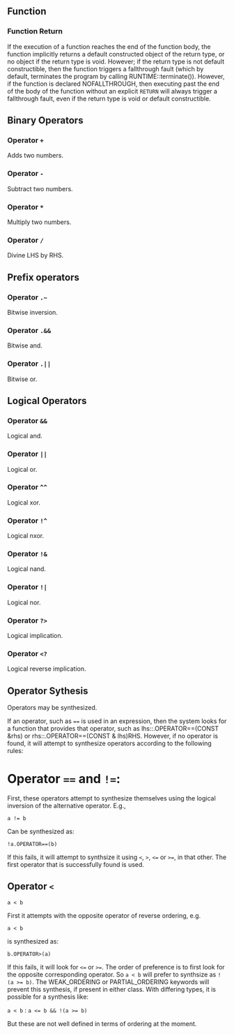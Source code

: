 ## Function
### Function Return

If the execution of a function reaches the end of the function body, the function implicitly returns a default constructed object of the return type, or no object if the return type is void. However; if the return type is not default constructible, then the function triggers a fallthrough fault (which by default, terminates the program by calling RUNTIME::terminate()). However, if the function is declared NOFALLTHROUGH, then executing past the end of the body of the function without an explicit `RETURN` will always trigger a fallthrough fault, even if the return type is void or default constructible.


## Binary Operators

### Operator `+`

Adds two numbers.

### Operator `-`

Subtract two numbers.

### Operator `*`

Multiply two numbers.

### Operator `/`

Divine LHS by RHS.

## Prefix operators

### Operator `.~`

Bitwise inversion.

### Operator `.&&`

Bitwise and.

### Operator `.||`

Bitwise or.

## Logical Operators

### Operator `&&`

Logical and.

### Operator `||`

Logical or.

### Operator `^^`

Logical xor.

### Operator `!^`

Logical nxor.

### Operator `!&`

Logical nand.

### Operator `!|`

Logical nor.

### Operator `?>`

Logical implication.

### Operator `<?`

Logical reverse implication.

## Operator Sythesis

Operators may be synthesized. 

If an operator, such as `==` is used in an expression, then the system looks for a function that provides that operator,
 such as lhs::.OPERATOR==(CONST &rhs) or rhs::.OPERATOR==(CONST & lhs)RHS. However, if no operator is found, it will
 attempt to synthesize operators according to the following rules:
 
# Operator `==` and `!=`:

First, these operators attempt to synthesize themselves using the logical inversion of the alternative operator. E.g.,

`a != b`

Can be synthesized as:

`!a.OPERATOR==(b)`

If this fails, it will attempt to synthsize it using `<`, `>`, `<=` or `>=`, in that other. The first operator that is
 successfully found is used.
 
## Operator `<`

`a < b`

First it attempts with the opposite operator of reverse ordering, e.g.

`a < b`

is synthesized as:

`b.OPERATOR>(a)`

If this fails, it will look for `<=` or `>=`. The order of preference is to first look for the opposite corresponding 
operator. So `a < b` will prefer to synthsize as `!(a >= b)`. The WEAK_ORDERING or PARTIAL_ORDERING keywords will
prevent this synthesis, if present in either class. With differing types, it is possible for a synthesis like:

`a < b` : `a <= b && !(a >= b)`

But these are not well defined in terms of ordering at the moment.

